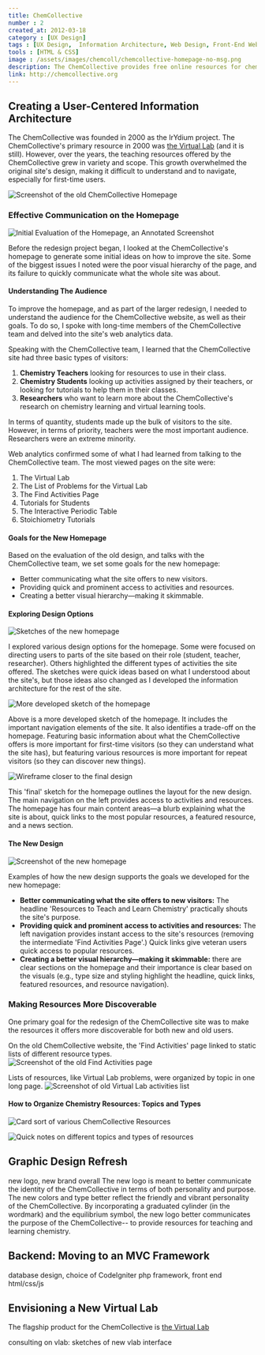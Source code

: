 ```yaml
---
title: ChemCollective
number : 2
created_at: 2012-03-18
category : [UX Design]
tags : [UX Design,  Information Architecture, Web Design, Front-End Web Development, Back-End Web Development]
tools : [HTML & CSS]
image : /assets/images/chemcoll/chemcollective-homepage-no-msg.png
description: The ChemCollective provides free online resources for chemistry teachers and students. I redesigned the ChemCollective's logo and website, reengineered the backend of the site to use an MVC web framework, and consulted on the UI for their Virtual Lab.
link: http://chemcollective.org
---
```

## Creating a User-Centered Information Architecture

The ChemCollective was founded in 2000 as the IrYdium project. The ChemCollective's primary resource in 2000 was [the Virtual Lab](http://chemcollective.org/vlab/vlab.php) (and it is still). However, over the years, the teaching resources offered by the ChemCollective grew in variety and scope. This growth overwhelmed the original site's design, making it difficult to understand and to navigate, especially for first-time users.

![Screenshot of the old ChemCollective Homepage](/assets/images/chemcoll/old-homepage.png "The ChemCollective Homepage prior to this redesign project.")

### Effective Communication on the Homepage

![Initial Evaluation of the Homepage, an Annotated Screenshot](/assets/images/chemcoll/1-initial-homepage-eval.png)

Before the redesign project began, I looked at the ChemCollective's homepage to generate some initial ideas on how to improve the site. Some of the biggest issues I noted were the poor visual hierarchy of the page, and its failure to quickly communicate what the whole site was about. 

#### Understanding The Audience

To improve the homepage, and as part of the larger redesign, I needed to understand the audience for the ChemCollective website, as well as their goals. To do so, I spoke with long-time members of the ChemCollective team and delved into the site's web analytics data.

Speaking with the ChemCollective team, I learned that the ChemCollective site had three basic types of visitors:

1. **Chemistry Teachers** looking for resources to use in their class.
2. **Chemistry Students** looking up activities assigned by their teachers, or looking for tutorials to help them in their classes.
3. **Researchers** who want to learn more about the ChemCollective's research on chemistry learning and virtual learning tools.

In terms of quantity, students made up the bulk of visitors to the site. However, in terms of priority, teachers were the most important audience. Researchers were an extreme minority.

Web analytics confirmed some of what I had learned from talking to the ChemCollective team. The most viewed pages on the site were:

1. The Virtual Lab
2. The List of Problems for the Virtual Lab
3. The Find Activities Page
4. Tutorials for Students
5. The Interactive Periodic Table
6. Stoichiometry Tutorials

#### Goals for the New Homepage

Based on the evaluation of the old design, and talks with the ChemCollective team, we set some goals for the new homepage:

- Better communicating what the site offers to new visitors.
- Providing quick and prominent access to activities and resources.
- Creating a better visual hierarchy&mdash;making it skimmable.

#### Exploring Design Options

![Sketches of the new homepage](/assets/images/chemcoll/homepage-sketches-collage.png)

I explored various design options for the homepage. Some were focused on directing users to parts of the site based on their role (student, teacher, researcher). Others highlighted the different types of activities the site offered. The sketches were quick ideas based on what I understood about the site's, but those ideas also changed as I developed the information architecture for the rest of the site.

![More developed sketch of the homepage](/assets/images/chemcoll/9-ui-sketch.png)

Above is a more developed sketch of the homepage. It includes the important navigation elements of the site. It also identifies a trade-off on the homepage. Featuring basic information about what the ChemCollective offers is more important for first-time visitors (so they can understand what the site has), but featuring various resources is more important for repeat visitors (so they can discover new things).

![Wireframe closer to the final design](/assets/images/chemcoll/12-homepage-sketch.png)

This 'final' sketch for the homepage outlines the layout for the new design. The main navigation on the left provides access to activities and resources. The homepage has four main content areas&mdash;a blurb explaining what the site is about, quick links to the most popular resources, a featured resource, and a news section.

#### The New Design

![Screenshot of the new homepage](/assets/images/chemcoll/chemcollective-homepage-no-msg.png)

Examples of how the new design supports the goals we developed for the new homepage:

- **Better communicating what the site offers to new visitors:** The headline 'Resources to Teach and Learn Chemistry' practically shouts the site's purpose. 
- **Providing quick and prominent access to activities and resources:** The left navigation provides instant access to the site's resources (removing the intermediate 'Find Activities Page'.) Quick links give veteran users quick access to popular resources.
- **Creating a better visual hierarchy&mdash;making it skimmable:** there are clear sections on the homepage and their importance is clear based on the visuals (e.g., type size and styling highlight the headline, quick links, featured resources, and resource navigation).

### Making Resources More Discoverable

One primary goal for the redesign of the ChemCollective site was to make the resources it offers more discoverable for both new and old users.

On the old ChemCollective website, the 'Find Activities' page linked to static lists of different resource types.
![Screenshot of the old Find Activities page](/assets/images/chemcoll/old-find-activities-page.png)

Lists of resources, like Virtual Lab problems, were organized by topic in one long page.
![Screenshot of old Virtual Lab activities list](/assets/images/chemcoll/old-vlab-activities-list.png)

#### How to Organize Chemistry Resources: Topics and Types

![Card sort of various ChemCollective Resources](/assets/images/chemcoll/5-cardsort.png)

![Quick notes on different topics and types of resources](/assets/images/chemcoll/7-chem-topics-types.png)


## Graphic Design Refresh

new logo, new brand overall
The new logo is meant to better communicate the identity of the ChemCollective in terms of both personality and purpose. The new colors and type better reflect the friendly and vibrant personality of the ChemCollective. By incorporating a graduated cylinder (in the wordmark) and the equilibrium symbol, the new logo better communicates the purpose of the ChemCollective-- to provide resources for teaching and learning chemistry. 

## Backend: Moving to an MVC Framework

database design, choice of CodeIgniter php framework, front end html/css/js

## Envisioning a New Virtual Lab

The flagship product for the ChemCollective is [the Virtual Lab](http://chemcollective.org/vlab/vlab.php)

consulting on vlab: sketches of new vlab interface
